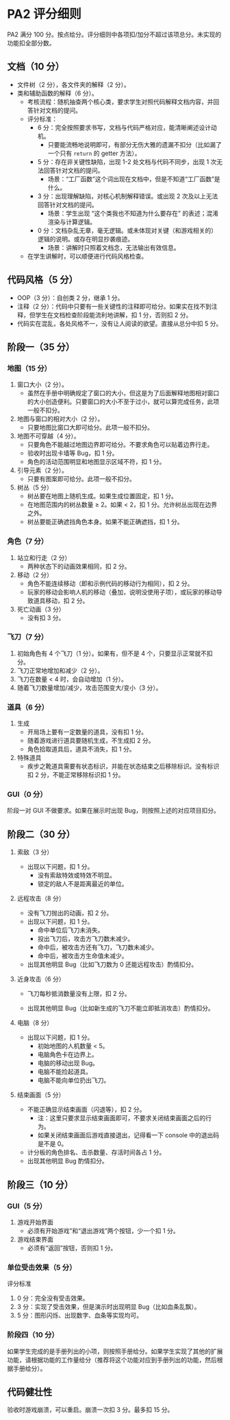 # PA2 评分细则

PA2 满分 100 分。按点给分。评分细则中各项扣/加分不超过该项总分。未实现的功能扣全部分数。

## 文档（10 分）

- 文件树（2 分），各文件夹的解释（2 分）。
- 类和辅助函数的解释（6 分）。
  - 考核流程：随机抽查两个核心类，要求学生对照代码解释文档内容，并回答针对文档的提问。
  - 评分标准：
    - 6 分：完全按照要求书写，文档与代码严格对应，能清晰阐述设计动机。
      - 只要能流畅地说明即可，有部分无伤大雅的遗漏不扣分（比如漏了一个只有 `return` 的 getter 方法）。
    - 5 分：存在非关键性缺陷，出现 1-2 处文档与代码不同步，出现 1 次无法回答针对文档的提问。
      - 场景：“工厂函数”这个词出现在文档中，但是不知道“工厂函数”是什么。
    - 3 分：出现理解缺陷，对核心机制解释错误。或出现 2 次及以上无法回答针对文档的提问。
      - 场景：学生出现 “这个类我也不知道为什么要存在” 的表述；混淆渲染与计算逻辑。
    - 0 分：文档杂乱无章，毫无逻辑。或未体现对关键（和游戏相关的）逻辑的说明。或存在明显抄袭痕迹。
      - 场景：讲解时只照着文档念，无法输出有效信息。
  - 在学生讲解时，可以顺便进行代码风格检查。

## 代码风格（5 分）

- OOP（3 分）：自创类 2 分，继承 1 分。
- 注释（2 分）：代码中只要有一些关键性的注释即可给分。如果实在找不到注释，但学生在文档检查阶段能流利地讲解，扣 1 分，否则扣 2 分。
- 代码实在混乱，各处风格不一，没有让人阅读的欲望。直接从总分中扣 5 分。

## 阶段一（35 分）

### 地图（15 分）

1. 窗口大小（2 分）。
   - 虽然在手册中明确规定了窗口的大小，但这是为了后面解释地图相对窗口的大小创造便利。只要窗口的大小不至于过小，就可以算完成任务，此项一般不扣分。
2. 地图与窗口的相对大小（2 分）。
   - 只要地图比窗口大即可给分。此项一般不扣分。
3. 地图不可穿越（4 分）。
   - 只要角色不能越过地图边界即可给分。不要求角色可以贴着边界行走。
   - 验收时出现卡墙等 Bug，扣 1 分。
   - 角色的活动范围明显和地图显示区域不符，扣 1 分。
4. 引导元素（2 分）。
   - 只要有图案即可给分。此项一般不扣分。
5. 树丛（5 分）
   - 树丛要在地图上随机生成。如果生成位置固定，扣 1 分。
   - 在地图范围内的树丛数量 ≥ 2。如果 < 2，扣 1 分。允许树丛出现在边界之外。
   - 树丛要能正确遮挡角色本身。如果不能正确遮挡，扣 1 分。

### 角色（7 分）

1. 站立和行走（2 分）
   - 两种状态下的动画效果相同，扣 2 分。
2. 移动（2 分）
   - 角色不能连续移动（即和示例代码的移动行为相同），扣 2 分。
   - 玩家的移动会影响人机的移动（叠加，说明没使用子项），或玩家的移动导致道具移动，扣 2 分。
3. 死亡动画（3 分）
   - 没有扣 3 分。

### 飞刀（7 分）

1. 初始角色有 4 个飞刀（1 分）。如果有，但不是 4 个，只要显示正常就不扣分。
2. 飞刀正常地增加和减少（2 分）。
3. 飞刀在数量 < 4 时，会自动增加（1 分）。
4. 随着飞刀数量增加/减少，攻击范围变大/变小（3 分）。

### 道具（6 分）

1. 生成
   - 开局场上要有一定数量的道具，没有扣 1 分。
   - 随着游戏进行道具要随机生成，不生成扣 2 分。
   - 角色拾取道具后，道具不消失，扣 1 分。
2. 特殊道具
   - 疾步之靴道具需要有状态标识，并能在状态结束之后移除标识。没有标识扣 2 分，不能正常移除标识扣 1 分。

### GUI（0 分）

阶段一对 GUI 不做要求。如果在展示时出现 Bug，则按照上述的对应项目扣分。

## 阶段二（30 分）

1. 索敌（3 分）

   - 出现以下问题，扣 1 分。
     - 没有索敌特效或特效不明显。
     - 锁定的敌人不是距离最近的单位。

2. 远程攻击（8 分）

   - 没有飞刀抛出的动画，扣 2 分。
   - 出现以下问题，扣 1 分。
     - 命中单位后飞刀未消失。
     - 投出飞刀后，攻击方飞刀数未减少。
     - 命中后，被攻击方还有飞刀，飞刀数未减少。
     - 命中后，被攻击方生命值未减少。
   - 出现其他明显 Bug（比如飞刀数为 0 还能远程攻击）酌情扣分。

3. 近身攻击（6 分）

   - 飞刀每秒抵消数量没有上限，扣 2 分。

   - 出现其他明显 Bug（比如新生成的飞刀不能立即抵消攻击）酌情扣分。

4. 电脑（8 分）

   - 出现以下问题，扣 1 分。
     - 初始地图的人机数量 < 5。
     - 电脑角色卡在边界上。
     - 电脑的移动出现 Bug。
     - 电脑不能捡起道具。
     - 电脑不能向单位扔出飞刀。

5. 结束画面（5 分）

   - 不能正确显示结束画面（闪退等），扣 2 分。
     - 注：这里只要求显示结束画面即可，不要求关闭结束画面之后的行为。
     - 如果关闭结束画面后游戏直接退出，记得看一下 console 中的退出码是不是 0。
   - 计分板的角色排名、击杀数量、存活时间各占 1 分。
   - 出现其他明显 Bug 酌情扣分。

## 阶段三（10 分）

### GUI（5 分）

1. 游戏开始界面
   - 必须有开始游戏”和“退出游戏”两个按钮，少一个扣 1 分。
2. 游戏结束界面
   - 必须有“返回”按钮，否则扣 1 分。

### 单位受击效果（5 分）

评分标准

1. 0 分：完全没有受击效果。
2. 3 分：实现了受击效果，但是演示时出现明显 Bug（比如血条乱飘）。
3. 5 分：图形闪烁、出现数字、血条等实现均可。

### 阶段四（10 分）

如果学生完成的是手册列出的小项，则按照手册给分。如果学生实现了其他的扩展功能，请根据功能的工作量给分（推荐将这个功能对应到手册列出的功能，然后根据手册给分）。

## 代码健壮性

验收时游戏崩溃，可以重启。崩溃一次扣 3 分。最多扣 15 分。

